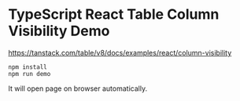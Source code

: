 TypeScript React Table Column Visibility Demo
===========================================

https://tanstack.com/table/v8/docs/examples/react/column-visibility

```
npm install
npm run demo
```

It will open page on browser automatically.
